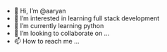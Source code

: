 - 👋 Hi, I’m @aaryan
- 👀 I’m interested in learning full stack development 
- 🌱 I’m currently learning python 
- 💞️ I’m looking to collaborate on ...
- 📫 How to reach me ...

<!---
SXLTYCODER/SXLTYCODER is a ✨ special ✨ repository because its `README.md` (this file) appears on your GitHub profile.
You can click the Preview link to take a look at your changes.
--->
